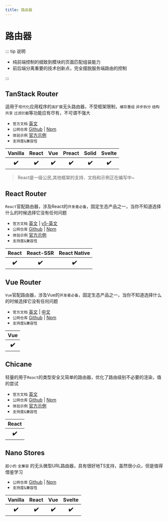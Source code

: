 ```yaml
---
title: 路由器
---
```


# 路由器

::: tip 说明

-   纯前端控制的细致到模块的页面匹配组装能力
-   前后端分离重要的技术创新点，完全摆脱服务端路由的控制

:::

## TanStack Router <ProjectBadge starts='tanstack/router' version='@tanstack/router-core' />

适用于`现代化`应用程序的`高扩展`无头路由器，不受框架限制，`缓存重组` `异步拆分` `结构共享` `过滤拦截`等功能应有尽有，不可谓不强大

-   `官方文档` [英文](https://tanstack.com/router)
-   `公网仓库` [Github](https://github.com/tanstack/router) | [Npm](https://www.npmjs.com/package/@tanstack/router-core)
-   `体验示例` [官方示例](https://tanstack.com/router/v1/docs/examples/react/basic?file=src%2Fmain.tsx)
-   `支持度&兼容性`
<table class='mini_table'>
    <thead>
        <tr>
            <th>Vanilla</th>
            <th>React</th>
            <th>Vue</th>
            <th>Preact</th>
            <th>Solid</th>
            <th>Svelte</th>
        </tr>
    </thead>
    <tbody>
        <tr>
            <th>✔️</th>
            <th>✔️</th>
            <th>✔️</th>
            <th>✔️</th>
            <th>✔️</th>
            <th>✔️</th>
        </tr>
    </tbody>
</table>

> React是一级公民,其他框架的支持、文档和示例正在编写中~


## React Router <ProjectBadge starts='remix-run/react-router' version='react-router-dom' />

`React`官配路由器，涉及React的`开发者必备`，固定生态产品之一，当你不知道选择什么的时候选择它没有任何问题

-   `官方文档` [英文](https://reactrouter.com/) | [v5-英文](https://v5.reactrouter.com/)
-   `公网仓库` [Github](https://github.com/remix-run/react-router) | [Npm](https://www.npmjs.com/package/react-router-dom)
-   `体验示例` [官方示例](https://github.com/remix-run/react-router/tree/dev/examples)
-   `支持度&兼容性`
<table class='mini_table'>
    <thead>
        <tr>
            <th>React</th>
            <th>React-SSR</th>
            <th>React Native</th>
        </tr>
    </thead>
    <tbody>
        <tr>
            <th>✔️</th>
            <th>✔️</th>
            <th>✔️</th>
        </tr>
    </tbody>
</table>

## Vue Router <ProjectBadge starts='vuejs/router' version='vue-router' />

`Vue`官配路由器，涉及Vue的`开发者必备`，固定生态产品之一，当你不知道选择什么的时候选择它没有任何问题

-   `官方文档` [英文](https://router.vuejs.org/) | [中文](https://router.vuejs.org/zh/)
-   `公网仓库` [Github](https://github.com/vuejs/router) | [Npm](https://www.npmjs.com/package/vue-router)
-   `支持度&兼容性`
<table class='mini_table'>
    <thead>
        <tr>
            <th>Vue</th>
        </tr>
    </thead>
    <tbody>
        <tr>
            <th>✔️</th>
        </tr>
    </tbody>
</table>

## Chicane <ProjectBadge starts='swan-io/chicane' version='@swan-io/chicane' />

轻量的用于`React`的类型安全又简单的路由器，优化了路由级别不必要的渲染，值的尝试

-   `官方文档` [英文](https://swan-io.github.io/chicane/)
-   `公网仓库` [Github](https://github.com/swan-io/chicane) | [Npm](https://www.npmjs.com/package/@swan-io/chicane)
-   `体验示例` [官方示例](https://github.com/swan-io/chicane/tree/main/example)
-   `支持度&兼容性`
<table class='mini_table'>
    <thead>
        <tr>
            <th>React</th>
        </tr>
    </thead>
    <tbody>
        <tr>
            <th>✔️</th>
        </tr>
    </tbody>
</table>

## Nano Stores <ProjectBadge starts='nanostores/router' version='@nanostores/router' />

`超小的` `全兼容` 的无头微型URL路由器，具有很好地TS支持，虽然很小众，但是值得借鉴学习

-   `公网仓库` [Github](https://github.com/nanostores/router) | [Npm](https://www.npmjs.com/package/@nanostores/router)
-   `支持度&兼容性`
<table class='mini_table'>
    <thead>
        <tr>
            <th>Vanilla</th>
            <th>React</th>
            <th>Vue</th>
            <th>Svelte</th>
        </tr>
    </thead>
    <tbody>
        <tr>
            <th>✔️</th>
            <th>✔️</th>
            <th>✔️</th>
            <th>✔️</th>
        </tr>
    </tbody>
</table>